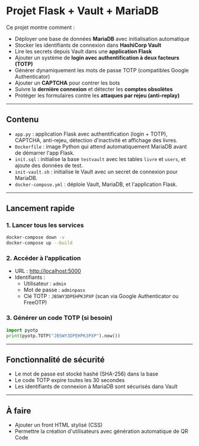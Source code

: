 
# Projet Flask + Vault + MariaDB

Ce projet montre comment :

- Déployer une base de données **MariaDB** avec initialisation automatique
- Stocker les identifiants de connexion dans **HashiCorp Vault**
- Lire les secrets depuis Vault dans une **application Flask**
- Ajouter un système de **login avec authentification à deux facteurs (TOTP)**
- Générer dynamiquement les mots de passe TOTP (compatibles Google Authenticator)
- Ajouter un **CAPTCHA** pour contrer les bots
- Suivre la **dernière connexion** et détecter les **comptes obsolètes**
- Protéger les formulaires contre les **attaques par rejeu (anti-replay)**

---

## Contenu

- `app.py` : application Flask avec authentification (login + TOTP), CAPTCHA, anti-rejeu, détection d'inactivité et affichage des livres.
- `Dockerfile` : image Python qui attend automatiquement MariaDB avant de démarrer l'app Flask.
- `init.sql` : initialise la base `testvault` avec les tables `livre` et `users`, et ajoute des données de test.
- `init-vault.sh` : initialise le Vault avec un secret de connexion pour MariaDB.
- `docker-compose.yml` : déploie Vault, MariaDB, et l'application Flask.

---

## Lancement rapide

### 1. Lancer tous les services

```bash
docker-compose down -v
docker-compose up --build
```

### 2. Accéder à l’application

- URL : [http://localhost:5000](http://localhost:5000)
- Identifiants :
  - Utilisateur : `admin`
  - Mot de passe : `adminpass`
  - Clé TOTP : `JBSWY3DPEHPK3PXP` (scan via Google Authenticator ou FreeOTP)

### 3. Générer un code TOTP (si besoin)

```python
import pyotp
print(pyotp.TOTP("JBSWY3DPEHPK3PXP").now())
```

---

## Fonctionnalité de sécurité

- Le mot de passe est stocké hashé (SHA-256) dans la base
- Le code TOTP expire toutes les 30 secondes
- Les identifiants de connexion à MariaDB sont sécurisés dans Vault

---

## À faire

- Ajouter un front HTML stylisé (CSS)
- Permettre la création d'utilisateurs avec génération automatique de QR Code
